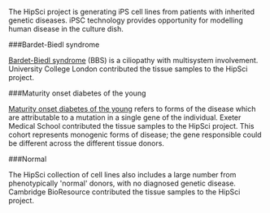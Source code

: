 The HipSci project is generating iPS cell lines from patients with inherited genetic diseases.
iPSC technology provides opportunity for modelling human disease in the culture dish.

###Bardet-Biedl syndrome

[Bardet-Biedl syndrome](/disease/bardet-biedl) (BBS) is a ciliopathy with multisystem involvement.
University College London contributed the tissue samples to the HipSci project.

###Maturity onset diabetes of the young

[Maturity onset diabetes of the young](/disease/diabetes) refers to forms of the disease which are
attributable to a mutation in a single gene of the individual.
Exeter Medical School contributed the tissue samples to the HipSci project.
This cohort represents monogenic forms of disease; the gene responsible could be different
across the different tissue donors.

###Normal

The HipSci collection of cell lines also includes a large number from phenotypically
'normal' donors, with no diagnosed genetic disease.
Cambridge BioResource contributed the tissue samples to the HipSci project.
